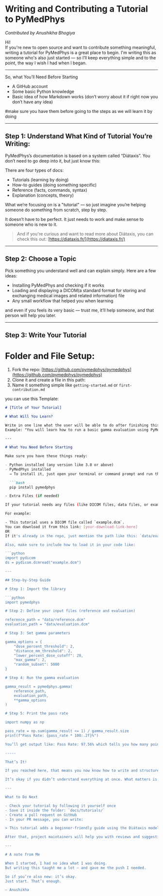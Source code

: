 # Writing and Contributing a Tutorial to PyMedPhys

_Contributed by Anushikha Bhogiya_

Hi!  
If you're new to open source and want to contribute something meaningful, writing a tutorial for PyMedPhys is a great place to begin. 
I'm writing this as someone who's also just started — so I’ll keep everything simple and to the point, the way I wish I had when I began.

---

So, what You’ll Need Before Starting

- A GitHub account
- Some basic Python knowledge
- Basic idea of how Markdown works (don’t worry about it if right now you don’t have any idea)

#make sure you have them before going to the steps as we will learn it by doing

---

## Step 1: Understand What Kind of Tutorial You’re Writing:

PyMedPhys’s documentation is based on a system called “Diátaxis”. You don’t need to go deep into it, but just know this:

There are four types of docs:
- Tutorials (learning by doing)
- How-to guides (doing something specific)
- Reference (facts, commands, syntax)
- Explanation (concepts, theory)

What we’re focusing on is a "tutorial" — so just imagine you’re helping someone do something from scratch, step by step.

It doesn’t have to be perfect. It just needs to work and make sense to someone who is new to it.

> And if you're curious and want to read more about Diátaxis, you can check this out: [https://diataxis.fr/](https://diataxis.fr/)

---

## Step 2: Choose a Topic

Pick something you understand well and can explain simply. Here are a few ideas:

- Installing PyMedPhys and checking if it works
- Loading and displaying a DICOM(a standard format for storing and exchanging medical images and related information) file
- Any small workflow that helped you when learning

and even if you feels its very basic — trust me, it’ll help someone, and that person will help you later.

---

## Step 3: Write Your Tutorial

# Folder and File Setup:

1. Fork the repo: [https://github.com/pymedphys/pymedphys](https://github.com/pymedphys/pymedphys)
2. Clone it and create a file in this path:  
3. Name it something simple like `getting-started.md` or `first-contribution.md`

you can use this Template:

```markdown (Markdown is a simple way to format text in files like tutorials or readmes.)
# [Title of Your Tutorial]

# What Will You Learn?

Write in one line what the user will be able to do after finishing this tutorial.  
Example: "You will learn how to run a basic gamma evaluation using PyMedPhys." (don’tworry about the topic if you don’tknow what gamma is.) 

---

# What You Need Before Starting

Make sure you have these things ready:

- Python installed (any version like 3.8 or above)
- PyMedPhys installed  
  → To install it, just open your terminal or command prompt and run this:

  ```bash
  pip install pymedphys

- Extra Files (if needed)

If your tutorial needs any files (like DICOM files, data files, or example inputs), mention them clearly here.

For example:

- This tutorial uses a DICOM file called `example.dcm`.  
You can download it from this link: [your-download-link-here]  
OR  
If it's already in the repo, just mention the path like this: `data/example.dcm`

Also, make sure to include how to load it in your code like:

```python
import pydicom
ds = pydicom.dcmread("example.dcm")

---

## Step-by-Step Guide

# Step 1: Import the library

```python
import pymedphys

# Step 2: Define your input files (reference and evaluation)

reference_path = "data/reference.dcm"
evaluation_path = "data/evaluation.dcm"

# Step 3: Set gamma parameters

gamma_options = {
    "dose_percent_threshold": 2,
    "distance_mm_threshold": 2,
    "lower_percent_dose_cutoff": 20,
    "max_gamma": 2,
    "random_subset": 5000
}

# Step 4: Run the gamma evaluation

gamma_result = pymedphys.gamma(
    reference_path,
    evaluation_path,
    **gamma_options
)

# Step 5: Print the pass rate

import numpy as np

pass_rate = np.sum(gamma_result <= 1) / gamma_result.size
print(f"Pass Rate: {pass_rate * 100:.2f}%")

You’ll get output like: Pass Rate: 97.56% which tells you how many points passed the gamma criteria.

-----

That’s It!

If you reached here, that means you now know how to write and structure a tutorial for PyMedPhys — and maybe even tried running one small task.

It’s okay if you didn’t understand everything at once. What matters is: you tried, and you started.

---

What to Do Next

- Check your tutorial by following it yourself once
- Save it inside the folder: `docs/tutorials/`
- Create a pull request on GitHub
- In your PR message, you can write:

> This tutorial adds a beginner-friendly guide using the Diátaxis model.

After that, project maintainers will help you with reviews and suggestions.

---

# A note from Me

When I started, I had no idea what I was doing.  
But writing this taught me a lot — and gave me the push I needed.

So if you’re also new: it’s okay.  
Just start. That’s enough.

– Anushikha


